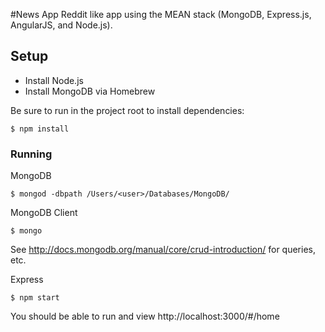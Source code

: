 #News App
Reddit like app using the MEAN stack (MongoDB, Express.js, AngularJS, and Node.js).

## Setup

* Install Node.js
* Install MongoDB via Homebrew

Be sure to run in the project root to install dependencies:

	$ npm install

### Running

MongoDB

	$ mongod -dbpath /Users/<user>/Databases/MongoDB/
	
MongoDB Client

	$ mongo
	
See http://docs.mongodb.org/manual/core/crud-introduction/ for queries, etc.

Express

	$ npm start
	
You should be able to run and view http://localhost:3000/#/home


